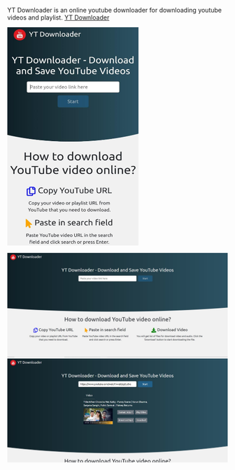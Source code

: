 YT Downloader is an online youtube downloader for downloading youtube videos and playlist. [YT Downloader](https://yt-download.netlify.app/)

<div>
  <img src="https://raw.githubusercontent.com/hemantnigam/yt_downloader_frontend/master/screenshots/mobile_view.jpeg?raw=true" width="300" height="500"/> 
</div>

![alt text](https://raw.githubusercontent.com/hemantnigam/yt_downloader_frontend/master/screenshots/web_nosearch.jpg?raw=true "Web Search Screenshot")
![alt text](https://raw.githubusercontent.com/hemantnigam/yt_downloader_frontend/master/screenshots/web_search.jpg?raw=true "Web Search Screenshot")


